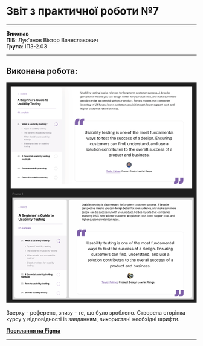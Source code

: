# Звіт з практичної роботи №7

****

**Виконав**  
**ПІБ**: Лук'янов Віктор Вячеславович  
**Група**: ІПЗ-2.03  

****

## Виконана робота:

![](https://github.com/MarryBye/workshop_7/blob/master/images/image.png?raw=true)  

Зверху - референс, знизу - те, що було зроблено.
Створена сторінка курсу у відповідності із завданням, використані необхідні шрифти.

[**Посилання на Figma**](https://www.figma.com/design/jEQ7HWu7P64KMQbWYQ49Jk/%D0%A1%D1%82%D1%80%D0%B0%D0%BD%D0%B8%D1%86%D0%B0--%D0%BE%D0%B1%D1%83%D1%87%D0%B5%D0%BD%D0%B8%D0%B5?m=auto&t=z682xXZvekm8luec-1)
****